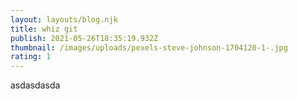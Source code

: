 ```yaml
---
layout: layouts/blog.njk
title: whiz git
publish: 2021-05-26T18:35:19.932Z
thumbnail: /images/uploads/pexels-steve-johnson-1704120-1-.jpg
rating: 1
---
```

asdasdasda